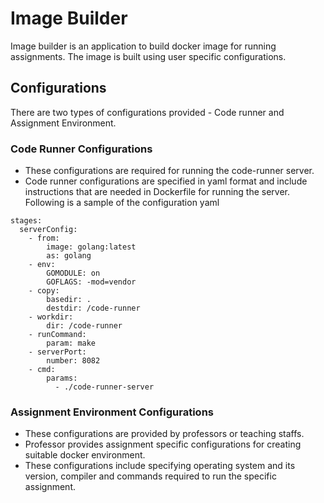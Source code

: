 # Image Builder
Image builder is an application to build docker image for running assignments. The image is built using user specific configurations.

## Configurations
There are two types of configurations provided - Code runner and Assignment Environment.

### Code Runner Configurations
- These configurations are required for running the code-runner server.
- Code runner configurations are specified in yaml format and include instructions that are needed in Dockerfile for running the server.
Following is a sample of the configuration yaml
```commandline
stages:
  serverConfig:
    - from:
        image: golang:latest
        as: golang
    - env:
        GOMODULE: on
        GOFLAGS: -mod=vendor
    - copy:
        basedir: .
        destdir: /code-runner
    - workdir:
        dir: /code-runner
    - runCommand:
        param: make
    - serverPort:
        number: 8082
    - cmd:
        params:
          - ./code-runner-server
```

### Assignment Environment Configurations
- These configurations are provided by professors or teaching staffs. 
- Professor provides assignment specific configurations for creating suitable docker environment.
- These configurations include specifying operating system and its version, compiler and commands required to run the specific assignment.


